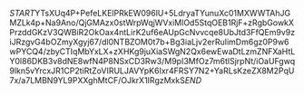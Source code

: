 $START$YTsXUq4P+PefeLKElPRkEW096lU+5LdryaTYunuXc01MXWWTAhJGMZLk4p+Na9Ano/QjGMAzx0stWrpWqjWVxiMlOd5StqOEB1RjF+zRgbGowkXPrzddGKzV3QWBiR2OkOax4ntLirK2uf6eAUpGcNvvcqe8UbJtd3FfQEm9v9ziJRzgvG4bOZmyXgyj67/dl0NTBZOM0t7b+Bg3iaLjv2erRuIimDm6gz0P9w6wPYCQ4/zbyCTIqMbYxLX+zXHKg9juXiaSWgN2Qx6ewEwaDtLzmZNFXaHtLY0l86DKB3v8dNE8wfN4P8NSxCD3Rw3/M9pI3MfOz7m6tlSjrpNt/iOaUFgwq9lkn5vYrcxJR1CP2tiRtZoVIRULJAVYpK6Ixr4FRSY7N2+YaRLsKzeZX8M2PqU7x/a7LMBN9YL9PXXghMtCF/OJkrX1IRgzMxkS$END$